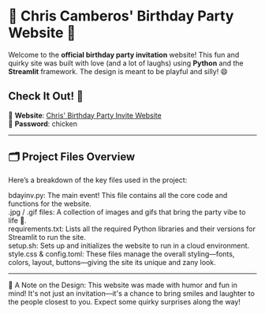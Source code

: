 # 🎉 Chris Camberos' Birthday Party Website 🎉

Welcome to the **official birthday party invitation** website! This fun and quirky site was built with love (and a lot of laughs) using **Python** and the **Streamlit** framework. The design is meant to be playful and silly! 😄

## Check It Out! 🚀

🔗 **Website**: [Chris' Birthday Party Invite Website](https://chrissybirthdaywebsite.streamlit.app/)  
🔐 **Password**: chicken

___

## 🗂️ Project Files Overview

Here’s a breakdown of the key files used in the project:

bdayinv.py: The main event! This file contains all the core code and functions for the website.  
.jpg / .gif files: A collection of images and gifs that bring the party vibe to life 🎈.  
requirements.txt: Lists all the required Python libraries and their versions for Streamlit to run the site.  
setup.sh: Sets up and initializes the website to run in a cloud environment.  
style.css & config.toml: These files manage the overall styling—fonts, colors, layout, buttons—giving the site its unique and zany look.  

___
🤹 A Note on the Design:
This website was made with humor and fun in mind! It's not just an invitation—it's a chance to bring smiles and laughter to the people closest to you. Expect some quirky surprises along the way!
